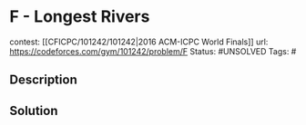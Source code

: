 # F - Longest Rivers

contest: [[CFICPC/101242/101242|2016 ACM-ICPC World Finals]]
url: https://codeforces.com/gym/101242/problem/F
Status: #UNSOLVED
Tags: #

## Description

## Solution

